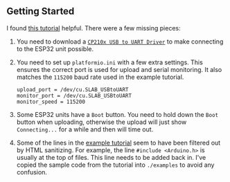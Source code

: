 ## Getting Started

I found [this tutorial](https://electricnoodlebox.com/tutorials/esp32-ttgo-dev-board-with-oled-display-tutorial/) helpful. There were a few missing pieces:

1. You need to download a [`CP210x USB to UART Driver`](https://www.silabs.com/products/development-tools/software/usb-to-uart-bridge-vcp-drivers) to make connecting to the ESP32 unit possible.

2. You need to set up `platformio.ini` with a few extra settings. This ensures the correct port is used for upload and serial monitoring. It also matches the `115200` baud rate used in the example tutorial.

   ```
   upload_port = /dev/cu.SLAB_USBtoUART
   monitor_port = /dev/cu.SLAB_USBtoUART
   monitor_speed = 115200
   ```

3. Some ESP32 units have a `Boot` button. You need to hold down the `Boot` button when uploading, otherwise the upload will just show `Connecting...` for a while and then will time out.

4. Some of the lines in the [example tutorial](https://electricnoodlebox.com/tutorials/esp32-ttgo-dev-board-with-oled-display-tutorial/) seem to have been filtered out by HTML sanitizing. For example, the line `#include <Arduino.h>` is usually at the top of files. This line needs to be added back in. I've copied the sample code from the tutorial into `./examples` to avoid any confusion.
